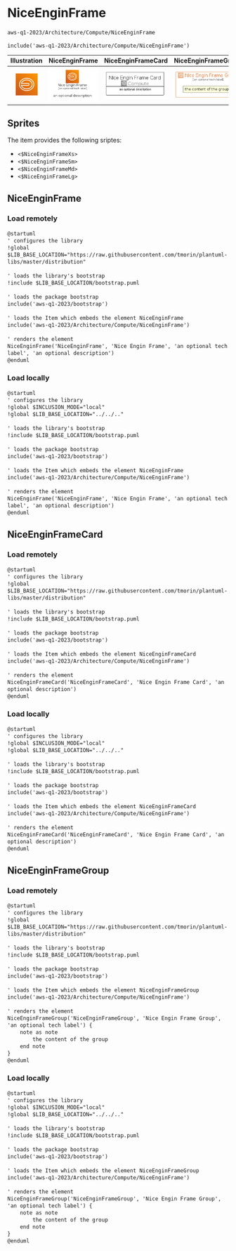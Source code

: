 # NiceEnginFrame


```text
aws-q1-2023/Architecture/Compute/NiceEnginFrame
```

```text
include('aws-q1-2023/Architecture/Compute/NiceEnginFrame')
```



| Illustration | NiceEnginFrame | NiceEnginFrameCard | NiceEnginFrameGroup |
| :---: | :---: | :---: | :---: |
| ![illustration for Illustration](../../../aws-q1-2023/Architecture/Compute/NiceEnginFrame.png) | ![illustration for NiceEnginFrame](../../../aws-q1-2023/Architecture/Compute/NiceEnginFrame.Local.png) | ![illustration for NiceEnginFrameCard](../../../aws-q1-2023/Architecture/Compute/NiceEnginFrameCard.Local.png) | ![illustration for NiceEnginFrameGroup](../../../aws-q1-2023/Architecture/Compute/NiceEnginFrameGroup.Local.png) |



## Sprites
The item provides the following sriptes:

- `<$NiceEnginFrameXs>`
- `<$NiceEnginFrameSm>`
- `<$NiceEnginFrameMd>`
- `<$NiceEnginFrameLg>`





## NiceEnginFrame

### Load remotely
```plantuml
@startuml
' configures the library
!global $LIB_BASE_LOCATION="https://raw.githubusercontent.com/tmorin/plantuml-libs/master/distribution"

' loads the library's bootstrap
!include $LIB_BASE_LOCATION/bootstrap.puml

' loads the package bootstrap
include('aws-q1-2023/bootstrap')

' loads the Item which embeds the element NiceEnginFrame
include('aws-q1-2023/Architecture/Compute/NiceEnginFrame')

' renders the element
NiceEnginFrame('NiceEnginFrame', 'Nice Engin Frame', 'an optional tech label', 'an optional description')
@enduml
```

### Load locally
```plantuml
@startuml
' configures the library
!global $INCLUSION_MODE="local"
!global $LIB_BASE_LOCATION="../../.."

' loads the library's bootstrap
!include $LIB_BASE_LOCATION/bootstrap.puml

' loads the package bootstrap
include('aws-q1-2023/bootstrap')

' loads the Item which embeds the element NiceEnginFrame
include('aws-q1-2023/Architecture/Compute/NiceEnginFrame')

' renders the element
NiceEnginFrame('NiceEnginFrame', 'Nice Engin Frame', 'an optional tech label', 'an optional description')
@enduml
```

## NiceEnginFrameCard

### Load remotely
```plantuml
@startuml
' configures the library
!global $LIB_BASE_LOCATION="https://raw.githubusercontent.com/tmorin/plantuml-libs/master/distribution"

' loads the library's bootstrap
!include $LIB_BASE_LOCATION/bootstrap.puml

' loads the package bootstrap
include('aws-q1-2023/bootstrap')

' loads the Item which embeds the element NiceEnginFrameCard
include('aws-q1-2023/Architecture/Compute/NiceEnginFrame')

' renders the element
NiceEnginFrameCard('NiceEnginFrameCard', 'Nice Engin Frame Card', 'an optional description')
@enduml
```

### Load locally
```plantuml
@startuml
' configures the library
!global $INCLUSION_MODE="local"
!global $LIB_BASE_LOCATION="../../.."

' loads the library's bootstrap
!include $LIB_BASE_LOCATION/bootstrap.puml

' loads the package bootstrap
include('aws-q1-2023/bootstrap')

' loads the Item which embeds the element NiceEnginFrameCard
include('aws-q1-2023/Architecture/Compute/NiceEnginFrame')

' renders the element
NiceEnginFrameCard('NiceEnginFrameCard', 'Nice Engin Frame Card', 'an optional description')
@enduml
```

## NiceEnginFrameGroup

### Load remotely
```plantuml
@startuml
' configures the library
!global $LIB_BASE_LOCATION="https://raw.githubusercontent.com/tmorin/plantuml-libs/master/distribution"

' loads the library's bootstrap
!include $LIB_BASE_LOCATION/bootstrap.puml

' loads the package bootstrap
include('aws-q1-2023/bootstrap')

' loads the Item which embeds the element NiceEnginFrameGroup
include('aws-q1-2023/Architecture/Compute/NiceEnginFrame')

' renders the element
NiceEnginFrameGroup('NiceEnginFrameGroup', 'Nice Engin Frame Group', 'an optional tech label') {
    note as note
        the content of the group
    end note
}
@enduml
```

### Load locally
```plantuml
@startuml
' configures the library
!global $INCLUSION_MODE="local"
!global $LIB_BASE_LOCATION="../../.."

' loads the library's bootstrap
!include $LIB_BASE_LOCATION/bootstrap.puml

' loads the package bootstrap
include('aws-q1-2023/bootstrap')

' loads the Item which embeds the element NiceEnginFrameGroup
include('aws-q1-2023/Architecture/Compute/NiceEnginFrame')

' renders the element
NiceEnginFrameGroup('NiceEnginFrameGroup', 'Nice Engin Frame Group', 'an optional tech label') {
    note as note
        the content of the group
    end note
}
@enduml
```

